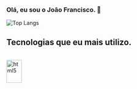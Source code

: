 ### Olá, eu sou o João Francisco. 👋

![Top Langs](https://github-readme-stats.vercel.app/api/top-langs/?username=jffcm&layout=compact&theme=dracula)

## Tecnologias que eu mais utilizo.

<div style="display: inline_block"><br/>
<img align="center" alt="html5" height="60" width="40" src="https://cdn.jsdelivr.net/gh/devicons/devicon/icons/html5/html5-original-wordmark.svg">
</div>
